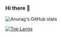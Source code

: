 ### Hi there 👋
![Anurag's GitHub stats](https://github-readme-stats.vercel.app/api?username=suntea233&show_icons=true&theme=ambient_gradient)


[![Top Langs](https://github-readme-stats.vercel.app/api/top-langs/?username=suntea233&layout=compact)](https://github.com/anuraghazra/github-readme-stats)


<!--
**suntea233/suntea233** is a ✨ _special_ ✨ repository because its `README.md` (this file) appears on your GitHub profile.

Here are some ideas to get you started:

- 🔭 I’m currently working on ...
- 🌱 I’m currently learning ...
- 👯 I’m looking to collaborate on ...
- 🤔 I’m looking for help with ...
- 💬 Ask me about ...
- 📫 How to reach me: ...
- 😄 Pronouns: ...
- ⚡ Fun fact: ...
-->

